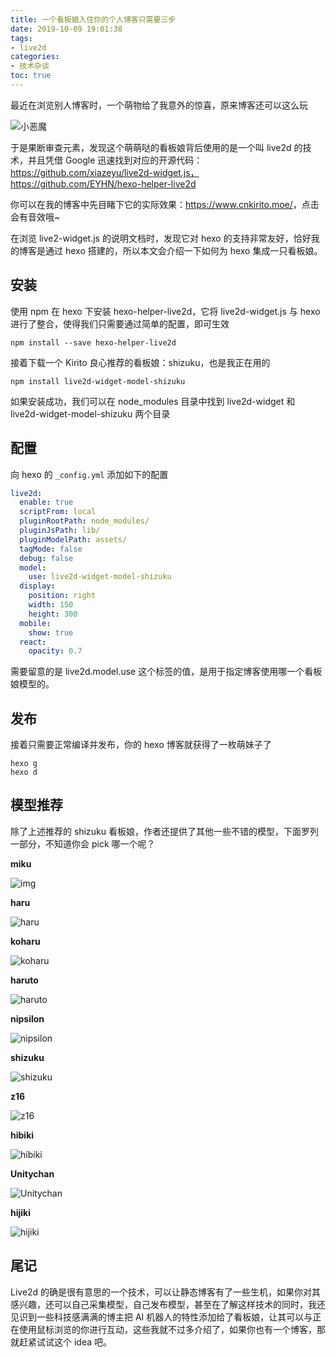 ```yaml
---
title: 一个看板娘入住你的个人博客只需要三步
date: 2019-10-09 19:01:38
tags:
- live2d
categories:
- 技术杂谈
toc: true
---
```


最近在浏览别人博客时，一个萌物给了我意外的惊喜，原来博客还可以这么玩

![小恶魔](https://kirito.iocoder.cn/%E5%B0%8F%E6%81%B6%E9%AD%94)

于是果断审查元素，发现这个萌萌哒的看板娘背后使用的是一个叫 live2d 的技术，并且凭借 Google 迅速找到对应的开源代码：https://github.com/xiazeyu/live2d-widget.js，https://github.com/EYHN/hexo-helper-live2d

你可以在我的博客中先目睹下它的实际效果：<https://www.cnkirito.moe/>，点击会有音效哦~

在浏览 live2-widget.js 的说明文档时，发现它对 hexo 的支持非常友好，恰好我的博客是通过 hexo 搭建的，所以本文会介绍一下如何为 hexo 集成一只看板娘。

<!-- more -->

## 安装

使用 npm 在 hexo 下安装 hexo-helper-live2d，它将 live2d-widget.js 与 hexo 进行了整合，使得我们只需要通过简单的配置，即可生效

```
npm install --save hexo-helper-live2d
```

接着下载一个 Kirito 良心推荐的看板娘：shizuku，也是我正在用的

```
npm install live2d-widget-model-shizuku
```

如果安装成功，我们可以在 node_modules 目录中找到 live2d-widget 和 live2d-widget-model-shizuku 两个目录

## 配置

向 hexo 的 `_config.yml` 添加如下的配置

```yaml
live2d:
  enable: true
  scriptFrom: local
  pluginRootPath: node_modules/
  pluginJsPath: lib/
  pluginModelPath: assets/
  tagMode: false
  debug: false
  model:
    use: live2d-widget-model-shizuku
  display:
    position: right
    width: 150
    height: 300
  mobile:
    show: true
  react:
    opacity: 0.7
```

需要留意的是 live2d.model.use 这个标签的值，是用于指定博客使用哪一个看板娘模型的。

## 发布

接着只需要正常编译并发布，你的 hexo 博客就获得了一枚萌妹子了

```
hexo g
hexo d
```

## 模型推荐

除了上述推荐的 shizuku 看板娘，作者还提供了其他一些不错的模型，下面罗列一部分，不知道你会 pick 哪一个呢？

**miku**

![img](https://huaji8.top/img/live2d/miku.gif)

**haru**

![haru](https://huaji8.top/img/live2d/haru.gif?imageMogr2/thumbnail/640x640/format/webp/blur/1x0/quality/75|imageslim)

**koharu**

![koharu](https://huaji8.top/img/live2d/koharu.gif)

**haruto**

![haruto](https://huaji8.top/img/live2d/haruto.gif)

**nipsilon**

![nipsilon](https://huaji8.top/img/live2d/nipsilon.gif)

**shizuku**

![shizuku](https://huaji8.top/img/live2d/shizuku.gif)

**z16**

![z16](https://huaji8.top/img/live2d/z16.gif)

**hibiki**

![hibiki](https://huaji8.top/img/live2d/hibiki.gif)

**Unitychan**

![Unitychan](https://huaji8.top/img/live2d/Unitychan.gif)

**hijiki**

![hijiki](https://huaji8.top/img/live2d/hijiki.gif)

## 尾记

Live2d 的确是很有意思的一个技术，可以让静态博客有了一些生机，如果你对其感兴趣，还可以自己采集模型，自己发布模型，甚至在了解这样技术的同时，我还见识到一些科技感满满的博主把 AI 机器人的特性添加给了看板娘，让其可以与正在使用鼠标浏览的你进行互动，这些我就不过多介绍了，如果你也有一个博客，那就赶紧试试这个 idea 吧。
